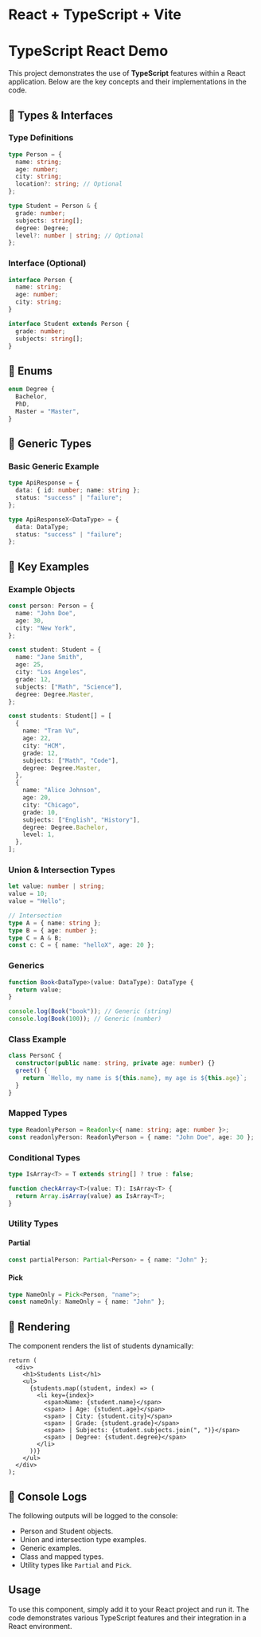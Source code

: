 # React + TypeScript + Vite


# TypeScript React Demo

This project demonstrates the use of **TypeScript** features within a React application. Below are the key concepts and their implementations in the code.

## 🚀 Types & Interfaces

### Type Definitions

```typescript
type Person = {
  name: string;
  age: number;
  city: string;
  location?: string; // Optional
};

type Student = Person & {
  grade: number;
  subjects: string[];
  degree: Degree;
  level?: number | string; // Optional
};
```

### Interface (Optional)

```typescript
interface Person {
  name: string;
  age: number;
  city: string;
}

interface Student extends Person {
  grade: number;
  subjects: string[];
}
```

## 🚀 Enums

```typescript
enum Degree {
  Bachelor,
  PhD,
  Master = "Master",
}
```

## 🚀 Generic Types

### Basic Generic Example

```typescript
type ApiResponse = {
  data: { id: number; name: string };
  status: "success" | "failure";
};

type ApiResponseX<DataType> = {
  data: DataType;
  status: "success" | "failure";
};
```

## 🚀 Key Examples

### Example Objects

```typescript
const person: Person = {
  name: "John Doe",
  age: 30,
  city: "New York",
};

const student: Student = {
  name: "Jane Smith",
  age: 25,
  city: "Los Angeles",
  grade: 12,
  subjects: ["Math", "Science"],
  degree: Degree.Master,
};

const students: Student[] = [
  {
    name: "Tran Vu",
    age: 22,
    city: "HCM",
    grade: 12,
    subjects: ["Math", "Code"],
    degree: Degree.Master,
  },
  {
    name: "Alice Johnson",
    age: 20,
    city: "Chicago",
    grade: 10,
    subjects: ["English", "History"],
    degree: Degree.Bachelor,
    level: 1,
  },
];
```

### Union & Intersection Types

```typescript
let value: number | string;
value = 10;
value = "Hello";

// Intersection
type A = { name: string };
type B = { age: number };
type C = A & B;
const c: C = { name: "helloX", age: 20 };
```

### Generics

```typescript
function Book<DataType>(value: DataType): DataType {
  return value;
}

console.log(Book("book")); // Generic (string)
console.log(Book(100)); // Generic (number)
```

### Class Example

```typescript
class PersonC {
  constructor(public name: string, private age: number) {}
  greet() {
    return `Hello, my name is ${this.name}, my age is ${this.age}`;
  }
}
```

### Mapped Types

```typescript
type ReadonlyPerson = Readonly<{ name: string; age: number }>;
const readonlyPerson: ReadonlyPerson = { name: "John Doe", age: 30 };
```

### Conditional Types

```typescript
type IsArray<T> = T extends string[] ? true : false;

function checkArray<T>(value: T): IsArray<T> {
  return Array.isArray(value) as IsArray<T>;
}
```

### Utility Types

#### Partial

```typescript
const partialPerson: Partial<Person> = { name: "John" };
```

#### Pick

```typescript
type NameOnly = Pick<Person, "name">;
const nameOnly: NameOnly = { name: "John" };
```

## 🚀 Rendering

The component renders the list of students dynamically:

```tsx
return (
  <div>
    <h1>Students List</h1>
    <ul>
      {students.map((student, index) => (
        <li key={index}>
          <span>Name: {student.name}</span>
          <span> | Age: {student.age}</span>
          <span> | City: {student.city}</span>
          <span> | Grade: {student.grade}</span>
          <span> | Subjects: {student.subjects.join(", ")}</span>
          <span> | Degree: {student.degree}</span>
        </li>
      ))}
    </ul>
  </div>
);
```

## 🚀 Console Logs

The following outputs will be logged to the console:

- Person and Student objects.
- Union and intersection type examples.
- Generic examples.
- Class and mapped types.
- Utility types like `Partial` and `Pick`.

## Usage

To use this component, simply add it to your React project and run it. The code demonstrates various TypeScript features and their integration in a React environment.


